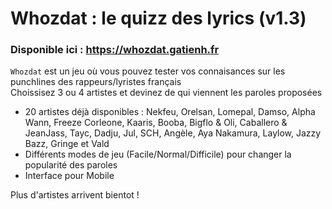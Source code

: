 # Whozdat : le quizz des lyrics (v1.3)

### Disponible ici : https://whozdat.gatienh.fr

`Whozdat` est un jeu où vous pouvez tester vos connaisances sur les punchlines des rappeurs/lyristes français  
Choissisez 3 ou 4 artistes et devinez de qui viennent les paroles proposées

- 20 artistes déjà disponibles : Nekfeu, Orelsan, Lomepal, Damso, Alpha Wann, Freeze Corleone, Kaaris, Booba, Bigflo & Oli, Caballero & JeanJass, Tayc, Dadju, Jul, SCH, Angèle, Aya Nakamura, Laylow, Jazzy Bazz, Gringe et Vald
- Différents modes de jeu (Facile/Normal/Difficile) pour changer la popularité des paroles 
- Interface pour Mobile  

Plus d'artistes arrivent bientot !